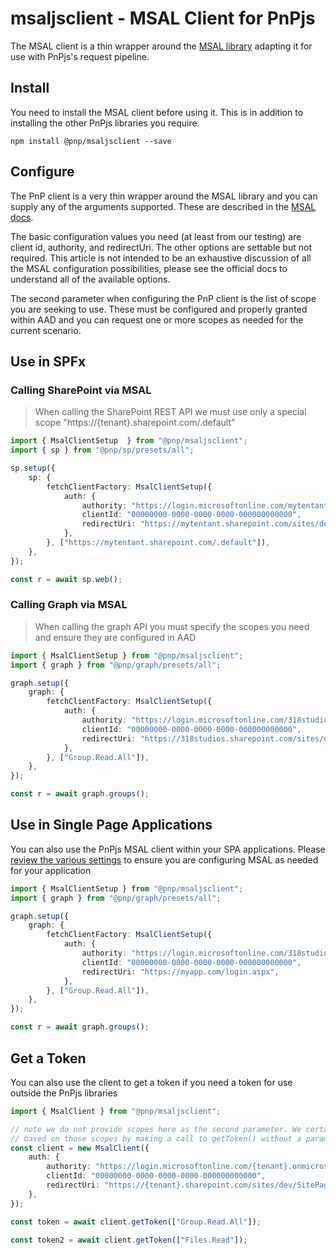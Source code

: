# msaljsclient - MSAL Client for PnPjs

The MSAL client is a thin wrapper around the [MSAL library](https://github.com/AzureAD/microsoft-authentication-library-for-js) adapting it for use with PnPjs's request pipeline.

## Install

You need to install the MSAL client before using it. This is in addition to installing the other PnPjs libraries you require.

`npm install @pnp/msaljsclient --save`

## Configure

The PnP client is a very thin wrapper around the MSAL library and you can supply any of the arguments supported. These are described in the [MSAL docs](https://azuread.github.io/microsoft-authentication-library-for-js/ref/msal-core/modules/_configuration_.html).

The basic configuration values you need (at least from our testing) are client id, authority, and redirectUri. The other options are settable but not required. This article is not intended to be an exhaustive discussion of all the MSAL configuration possibilities, please see the official docs to understand all of the available options.

The second parameter when configuring the PnP client is the list of scope you are seeking to use. These must be configured and properly granted within AAD and you can request one or more scopes as needed for the current scenario.

## Use in SPFx

### Calling SharePoint via MSAL

> When calling the SharePoint REST API we must use only a special scope "https://{tenant}.sharepoint.com/.default"

```TypeScript
import { MsalClientSetup  } from "@pnp/msaljsclient";
import { sp } from "@pnp/sp/presets/all";

sp.setup({
    sp: {
        fetchClientFactory: MsalClientSetup({
            auth: {
                authority: "https://login.microsoftonline.com/mytentant.onmicrosoft.com",
                clientId: "00000000-0000-0000-0000-000000000000",
                redirectUri: "https://mytentant.sharepoint.com/sites/dev/SitePages/test.aspx",
            },
        }, ["https://mytentant.sharepoint.com/.default"]),
    },
});

const r = await sp.web();
```

### Calling Graph via MSAL

> When calling the graph API you must specify the scopes you need and ensure they are configured in AAD

```TypeScript
import { MsalClientSetup } from "@pnp/msaljsclient";
import { graph } from "@pnp/graph/presets/all";

graph.setup({
    graph: {
        fetchClientFactory: MsalClientSetup({
            auth: {
                authority: "https://login.microsoftonline.com/318studios.onmicrosoft.com",
                clientId: "00000000-0000-0000-0000-000000000000",
                redirectUri: "https://318studios.sharepoint.com/sites/dev/SitePages/test.aspx",
            },
        }, ["Group.Read.All"]),
    },
});

const r = await graph.groups();
```

## Use in Single Page Applications

You can also use the PnPjs MSAL client within your SPA applications. Please [review the various settings](https://azuread.github.io/microsoft-authentication-library-for-js/ref/msal-core/modules/_configuration_.html) to ensure you are configuring MSAL as needed for your application

```TypeScript
import { MsalClientSetup } from "@pnp/msaljsclient";
import { graph } from "@pnp/graph/presets/all";

graph.setup({
    graph: {
        fetchClientFactory: MsalClientSetup({
            auth: {
                authority: "https://login.microsoftonline.com/318studios.onmicrosoft.com",
                clientId: "00000000-0000-0000-0000-000000000000",
                redirectUri: "https://myapp.com/login.aspx",
            },
        }, ["Group.Read.All"]),
    },
});

const r = await graph.groups();
```

## Get a Token

You can also use the client to get a token if you need a token for use outside the PnPjs libraries

```TypeScript
import { MsalClient } from "@pnp/msaljsclient";

// note we do not provide scopes here as the second parameter. We certainly could and will get a token
// based on those scopes by making a call to getToken() without a param.
const client = new MsalClient({
    auth: {
        authority: "https://login.microsoftonline.com/{tenant}.onmicrosoft.com",
        clientId: "00000000-0000-0000-0000-000000000000",
        redirectUri: "https://{tenant}.sharepoint.com/sites/dev/SitePages/webpacktest.aspx",
    },
});

const token = await client.getToken(["Group.Read.All"]);

const token2 = await client.getToken(["Files.Read"]);
```


